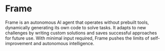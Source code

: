 # Frame
Frame is an autonomous AI agent that operates without prebuilt tools, dynamically generating its own code to solve tasks. It adapts to new challenges by writing custom solutions and saves successful approaches for future use. With minimal input required, Frame pushes the limits of self-improvement and autonomous intelligence.
